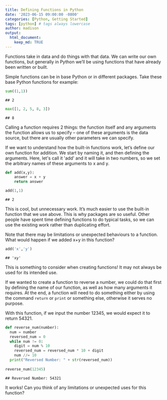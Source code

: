 ```yaml
---
title: Defining Functions in Python
date: '2023-06-15 09:00:00 -0800'
categories: [Python, Getting Started]
tags: [python] # tags always lowercase
author: madison
output:
  html_document:
    keep_md: TRUE
---
```


Functions take in data and do things with that data. We can write our own functions, but generally in Python we’ll be using functions that have already been written or built. 

Simple functions can be in base Python or in different packages. Take these base Python functions for example:


```python
sum((1,1))
```

```
## 2
```



```python
max([1, 2, 5, 8, 3])
```

```
## 8
```

Calling a function requires 2 things: the function itself and any arguments the function allows us to specify – one of these arguments is the data source, but there are usually other parameters we can specify.

If we want to understand how the built-in functions work, let’s define our own function for addition. We start by naming it, and then defining the arguments. Here, let's call it 'add' and it will take in two numbers, so we set the arbitrary names of these arguments to x and y.


```python
def add(x,y):
    answer = x + y
    return answer

add(1,1)
```

```
## 2
```

This is cool, but unnecessary work. It’s much easier to use the built-in function that we use above. This is why packages are so useful. Other people have spent time defining functions to do typical tasks, so we can use the existing work rather than duplicating effort. 

Note that there may be limitations or unexpected behaviours to a function. What would happen if we added x+y in this function?


```python
add('x','y')
```

```
## 'xy'
```

This is something to consider when creating functions! It may not always be used for its intended use.

If we wanted to create a function to reverse a number, we could do that first by defining the name of our function, as well as how many arguments it requires. At the end, a function will need to do something either by using the command `return` or `print` or something else, otherwise it serves no purpose.

With this function, if we input the number 12345, we would expect it to return 54321.


```python
def reverse_num(number):
  num = number
  reversed_num = 0
  while num != 0:
    digit = num % 10
    reversed_num = reversed_num * 10 + digit
    num //= 10
  print("Reversed Number: " + str(reversed_num))
  
reverse_num(12345)
```

```
## Reversed Number: 54321
```

It works! Can you think of any limitations or unexpected uses for this function?
